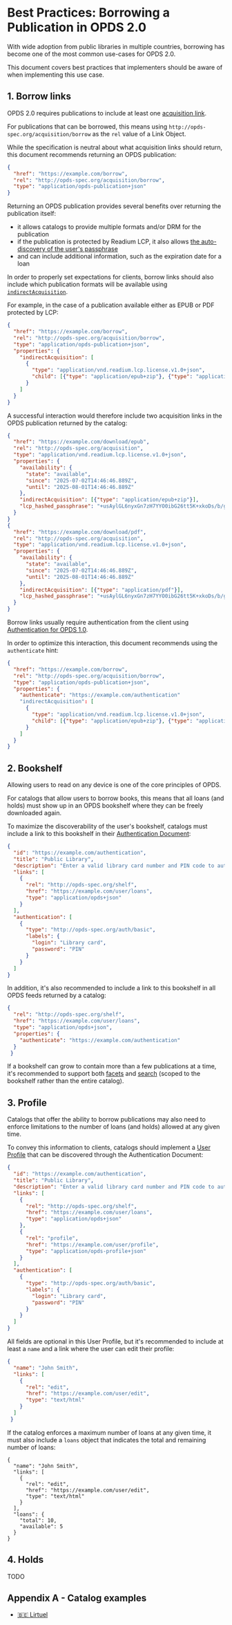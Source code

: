 # Best Practices: Borrowing a Publication in OPDS 2.0

With wide adoption from public libraries in multiple countries, borrowing has become one of the most common use-cases for OPDS 2.0.

This document covers best practices that implementers should be aware of when implementing this use case.

## 1. Borrow links

OPDS 2.0 requires publications to include at least one [acquisition link](../opds-2.0.md#53-acquisition-links). 

For publications that can be borrowed, this means using `http://opds-spec.org/acquisition/borrow` as the `rel` value of a Link Object.

While the specification is neutral about what acquisition links should return, this document recommends returning an OPDS publication:

```json
{
  "href": "https://example.com/borrow",
  "rel": "http://opds-spec.org/acquisition/borrow",
  "type": "application/opds-publication+json"
}
```

Returning an OPDS publication provides several benefits over returning the publication itself:

- it allows catalogs to provide multiple formats and/or DRM for the publication
- if the publication is protected by Readium LCP, it also allows [the auto-discovery of the user's passphrase](https://readium.org/lcp-specs/notes/lcp-key-retrieval.html#including-a-hashed-passphrase-in-an-opds-publication)
- and can include additional information, such as the expiration date for a loan

In order to properly set expectations for clients, borrow links should also include which publication formats will be available using [`indirectAcquisition`](https://drafts.opds.io/opds-2.0#53-acquisition-links).

For example, in the case of a publication available either as EPUB or PDF protected by LCP:

```json
{
  "href": "https://example.com/borrow",
  "rel": "http://opds-spec.org/acquisition/borrow",
  "type": "application/opds-publication+json",
  "properties": {
    "indirectAcquisition": [
      {
        "type": "application/vnd.readium.lcp.license.v1.0+json",
        "child": [{"type": "application/epub+zip"}, {"type": "application/pdf"}]
      }
    ]
  }
}
```

A successful interaction would therefore include two acquisition links in the OPDS publication returned by the catalog:

```json
{
  "href": "https://example.com/download/epub",
  "rel": "http://opds-spec.org/acquisition",
  "type": "application/vnd.readium.lcp.license.v1.0+json",
  "properties": {
    "availability": {
      "state": "available",
      "since": "2025-07-02T14:46:46.889Z",
      "until": "2025-08-01T14:46:46.889Z"
    },
    "indirectAcquisition": [{"type": "application/epub+zip"}],
    "lcp_hashed_passphrase": "+usAylGL6nyxGn7zH7YYO0ibG26tt5K+xkoDs/b/gKg="
  }
}
{
  "href": "https://example.com/download/pdf",
  "rel": "http://opds-spec.org/acquisition",
  "type": "application/vnd.readium.lcp.license.v1.0+json",
  "properties": {
    "availability": {
      "state": "available",
      "since": "2025-07-02T14:46:46.889Z",
      "until": "2025-08-01T14:46:46.889Z"
    },
    "indirectAcquisition": [{"type": "application/pdf"}],
    "lcp_hashed_passphrase": "+usAylGL6nyxGn7zH7YYO0ibG26tt5K+xkoDs/b/gKg="
  }
}
```

Borrow links usually require authentication from the client using [Authentication for OPDS 1.0](authentication-for-opds-1.0). 

In order to optimize this interaction, this document recommends using the `authenticate` hint:

```json
{
  "href": "https://example.com/borrow",
  "rel": "http://opds-spec.org/acquisition/borrow",
  "type": "application/opds-publication+json",
  "properties": {
    "authenticate": "https://example.com/authentication"
    "indirectAcquisition": [
      {
        "type": "application/vnd.readium.lcp.license.v1.0+json",
        "child": [{"type": "application/epub+zip"}, {"type": "application/pdf"}]
      }
    ]
  }
}
```

## 2. Bookshelf

Allowing users to read on any device is one of the core principles of OPDS.

For catalogs that allow users to borrow books, this means that all loans (and holds) must show up in an OPDS bookshelf where they can be freely downloaded again.

To maximize the discoverability of the user's bookshelf, catalogs must include a link to this bookshelf in their [Authentication Document](../authentication-for-opds-1.0.md#2-authentication-document):

```json
{
  "id": "https://example.com/authentication",
  "title": "Public Library",
  "description": "Enter a valid library card number and PIN code to authenticate on our service.",
  "links": [
    {
      "rel": "http://opds-spec.org/shelf", 
      "href": "https://example.com/user/loans", 
      "type": "application/opds+json"
    }
  ],
  "authentication": [
    {
      "type": "http://opds-spec.org/auth/basic",
      "labels": {
        "login": "Library card",
        "password": "PIN"
      }
    }
  ]
}
```

In addition, it's also recommended to include a link to this bookshelf in all OPDS feeds returned by a catalog:

```json
{
  "rel": "http://opds-spec.org/shelf", 
  "href": "https://example.com/user/loans", 
  "type": "application/opds+json",
  "properties": {
    "authenticate": "https://example.com/authentication"
  }
 }
```

If a bookshelf can grow to contain more than a few publications at a time, it's recommended to support both [facets](./opds-2.0.md#24-facets) and [search](./opds-2.0.md#3-search) (scoped to the bookshelf rather than the entire catalog).


## 3. Profile

Catalogs that offer the ability to borrow publications may also need to enforce limitations to the number of loans (and holds) allowed at any given time.

To convey this information to clients, catalogs should implement a [User Profile](./opds-user-profile-1.0.md) that can be discovered through the Authentication Document:

```json
{
  "id": "https://example.com/authentication",
  "title": "Public Library",
  "description": "Enter a valid library card number and PIN code to authenticate on our service.",
  "links": [
    {
      "rel": "http://opds-spec.org/shelf", 
      "href": "https://example.com/user/loans", 
      "type": "application/opds+json"
    },
    {
      "rel": "profile", 
      "href": "https://example.com/user/profile", 
      "type": "application/opds-profile+json"
    }
  ],
  "authentication": [
    {
      "type": "http://opds-spec.org/auth/basic",
      "labels": {
        "login": "Library card",
        "password": "PIN"
      }
    }
  ]
}
```

All fields are optional in this User Profile, but it's recommended to include at least a `name` and a link where the user can edit their profile:

```json
{
  "name": "John Smith",
  "links": [
    {
      "rel": "edit",
      "href": "https://example.com/user/edit",
      "type": "text/html"
    }
  ]
 }
```

If the catalog enforces a maximum number of loans at any given time, it must also include a `loans` object that indicates the total and remaining number of loans:

```
{
  "name": "John Smith",
  "links": [
    {
      "rel": "edit",
      "href": "https://example.com/user/edit",
      "type": "text/html"
    }
  ],
  "loans": {
    "total": 10,
    "available": 5
  }
}
```

## 4. Holds

TODO

## Appendix A - Catalog examples

* [🇧🇪 Lirtuel](https://www.lirtuel.be/v1/home.opds2)
